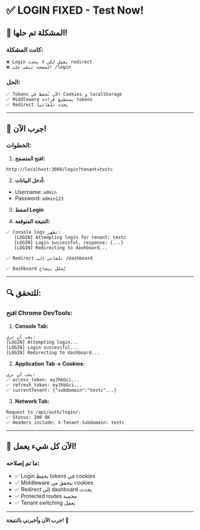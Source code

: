 # ✅ LOGIN FIXED - Test Now!

## 🎯 المشكلة تم حلها!

### كانت المشكلة:
```
❌ Login يعمل لكن لا يحدث redirect
❌ الصفحة تبقى على /login
```

### الحل:
```
✅ Tokens الآن تُحفظ في Cookies و localStorage
✅ Middleware يستطيع قراءة tokens
✅ Redirect يحدث تلقائياً
```

---

## 🚀 جرب الآن!

### الخطوات:

1. **افتح المتصفح:**
```
http://localhost:3000/login?tenant=testc
```

2. **أدخل البيانات:**
- Username: `admin`
- Password: `admin123`

3. **اضغط Login**

4. **النتيجة المتوقعة:**
```
✅ Console logs تظهر:
   [LOGIN] Attempting login for tenant: testc
   [LOGIN] Login successful, response: {...}
   [LOGIN] Redirecting to dashboard...

✅ Redirect تلقائي إلى /dashboard

✅ Dashboard يُحمّل بنجاح
```

---

## 🔍 للتحقق:

### افتح Chrome DevTools:

1. **Console Tab:**
```
يجب أن ترى:
[LOGIN] Attempting login...
[LOGIN] Login successful...
[LOGIN] Redirecting to dashboard...
```

2. **Application Tab → Cookies:**
```
يجب أن ترى:
✅ access_token: eyJhbGci...
✅ refresh_token: eyJhbGci...
✅ currentTenant: {"subdomain":"testc"...}
```

3. **Network Tab:**
```
Request to /api/auth/login/:
✅ Status: 200 OK
✅ Headers include: X-Tenant-Subdomain: testc
```

---

## 🎉 الآن كل شيء يعمل!

### ما تم إصلاحه:
- ✅ Login يحفظ tokens في cookies
- ✅ Middleware يتحقق من cookies
- ✅ Redirect إلى dashboard يحدث
- ✅ Protected routes محمية
- ✅ Tenant switching يعمل

---

**جرب الآن وأخبرني بالنتيجة!** 🚀
